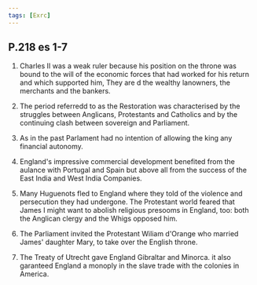 ```yaml
---
tags: [Exrc]
---
```

## P.218 es 1-7
1. Charles II was a weak ruler because his position on the throne was bound to the will of the economic forces that had worked for his return and which supported him, They are d the wealthy lanowners, the merchants and the bankers.

2. The period referredd to as the Restoration was characterised by the struggles between Anglicans, Protestants and Catholics and by the continuing clash between sovereign and Parliament.

3. As in the past Parlament had no intention of allowing the king any financial autonomy.

4. England's impressive commercial development benefited from the aulance with Portugal and Spain but above all from the success of the East India and West India Companies.

5. Many Huguenots fled to England where they told of the violence and persecution they had undergone. The Protestant world feared that James I might want to abolish religious presooms in England, too: both the Anglican clergy and the Whigs opposed him.

6. The Parliament invited the Protestant Wiliam d'Orange who married James' daughter Mary, to take over the English throne.

7. The Treaty of Utrecht gave England Gibraltar and Minorca. it also garanteed England a monoply in the slave trade with the colonies in America.